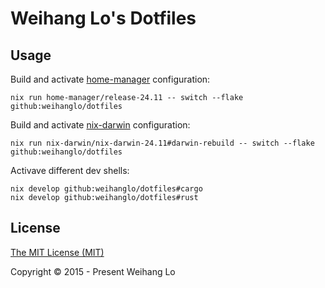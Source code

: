 # Weihang Lo's Dotfiles

## Usage

Build and activate [home-manager] configuration:

```console
nix run home-manager/release-24.11 -- switch --flake github:weihanglo/dotfiles
```

Build and activate [nix-darwin] configuration:

```console
nix run nix-darwin/nix-darwin-24.11#darwin-rebuild -- switch --flake github:weihanglo/dotfiles
```

Activave different dev shells:

```console
nix develop github:weihanglo/dotfiles#cargo
nix develop github:weihanglo/dotfiles#rust
```

## License

[The MIT License (MIT)](LICENSE)

Copyright © 2015 - Present Weihang Lo

[nix-darwin]: https://github.com/LnL7/nix-darwin
[home-manager]: https://github.com/nix-community/home-manager
